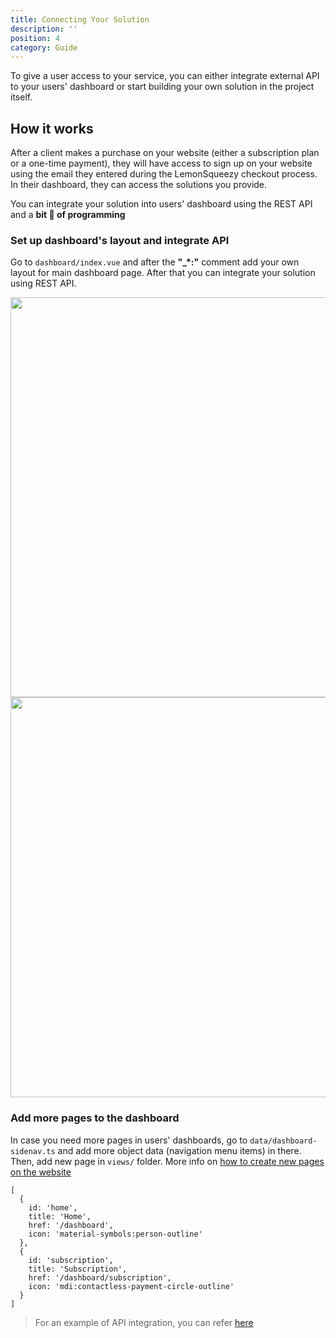 ```yaml
---
title: Connecting Your Solution
description: ''
position: 4
category: Guide
---
```


To give a user access to your service, you can either integrate external API to your users' dashboard or start building your own solution in the project itself. 

## How it works

After a client makes a purchase on your website (either a subscription plan or a one-time payment), they will have access to sign up on your website using the email they entered during the LemonSqueezy checkout process. In their dashboard, they can access the solutions you provide. 

You can integrate your solution into users' dashboard using the REST API and a **bit 🤏 of programming**

### Set up dashboard's layout and integrate API

Go to `dashboard/index.vue` and after the **"_*:"** comment add your own layout for main dashboard page.
After that you can integrate your solution using REST API.

<img src="/dashboard.png" class="light-img" width="1280" height="640" alt=""/>
<img src="/dashboard.png" class="dark-img" width="1280" height="640" alt=""/>

### Add more pages to the dashboard

In case you need more pages in users' dashboards, go to `data/dashboard-sidenav.ts` and add more object data (navigation menu items) in there.
Then, add new page in `views/` folder. More info on [how to create new pages on the website](/guide/static-page)
```typescript[dashboard-sidenav.ts]
[
  {
    id: 'home',
    title: 'Home',
    href: '/dashboard',
    icon: 'material-symbols:person-outline'
  },
  {
    id: 'subscription',
    title: 'Subscription',
    href: '/dashboard/subscription',
    icon: 'mdi:contactless-payment-circle-outline'
  }
]
```

> For an example of API integration, you can refer [here](/examples/integrating-the-api)